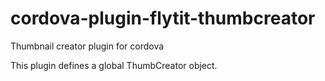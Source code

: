 # cordova-plugin-flytit-thumbcreator
Thumbnail creator plugin for cordova

This plugin defines a global ThumbCreator object. 
